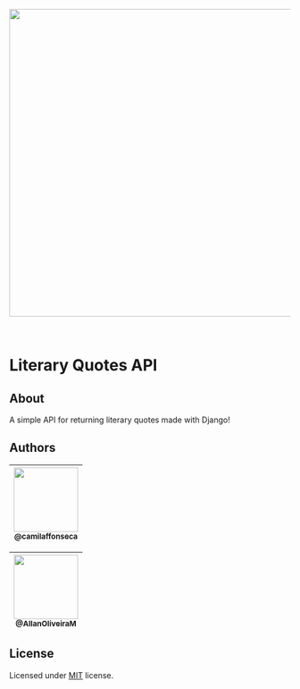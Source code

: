 <p align="center">
  <a href="https://github.com/AllanOliveiraM/literary-quotes-api">
    <img src="https://user-images.githubusercontent.com/41436010/109409137-e4fbc200-796e-11eb-92ab-926199c1298c.jpeg" width="550">
  </a>
</p>

<br />

# Literary Quotes API

## About

A simple API for returning literary quotes made with Django!

## Authors

| [<img src="https://avatars.githubusercontent.com/u/54648900?s=400&u=43b350516ce10d2ec1f2b412bbb9c58322c5c92a&v=4" width=115><br><sub>@camilaffonseca</sub>](https://github.com/camilaffonseca) |
| :---: |

| [<img src="https://avatars.githubusercontent.com/u/41436010?s=460&v=4" width=115><br><sub>@AllanOliveiraM</sub>](https://github.com/AllanOliveiraM) |
| :---: |

## License

Licensed under [MIT](https://github.com/AllanOliveiraM/literary-quotes-api/blob/main/LICENSE) license.
